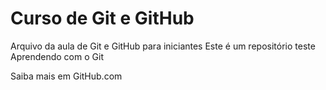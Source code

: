 # Curso de Git e GitHub

Arquivo da aula de Git e GitHub para iniciantes
Este é um repositório teste
Aprendendo com o Git

Saiba mais em GitHub.com